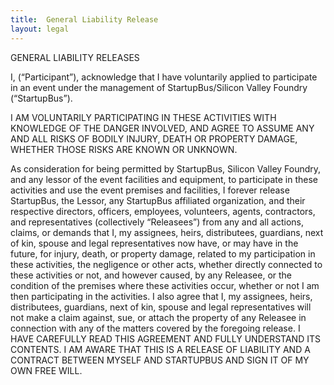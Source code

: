 ```yaml
---
title:  General Liability Release
layout: legal
---
```

GENERAL LIABILITY RELEASES

I, (“Participant”), acknowledge that I have voluntarily applied to participate in an event under the management of StartupBus/Silicon Valley Foundry (“StartupBus”).

I AM VOLUNTARILY PARTICIPATING IN THESE ACTIVITIES WITH KNOWLEDGE OF THE DANGER INVOLVED, AND AGREE TO ASSUME ANY AND ALL RISKS OF BODILY INJURY, DEATH OR PROPERTY DAMAGE, WHETHER THOSE RISKS ARE KNOWN OR UNKNOWN.

As consideration for being permitted by StartupBus, Silicon Valley Foundry, and any lessor of the event facilities and equipment, to participate in these activities and use the event premises and facilities, I forever release StartupBus, the Lessor, any StartupBus affiliated organization, and their respective directors, officers, employees, volunteers, agents, contractors, and representatives (collectively “Releasees”) from any and all actions, claims, or demands that I, my assignees, heirs, distributees, guardians, next of kin, spouse and legal representatives now have, or may have in the future, for injury, death, or property damage, related to my participation in these activities, the negligence or other acts, whether directly connected to these activities or not, and however caused, by any Releasee, or
the condition of the premises where these activities occur, whether or not I am then participating in the activities.
I also agree that I, my assignees, heirs, distributees, guardians, next of kin, spouse and legal representatives will not make a claim against, sue, or attach the property of any Releasee in connection with any of the matters covered by the foregoing release.
I HAVE CAREFULLY READ THIS AGREEMENT AND FULLY UNDERSTAND ITS CONTENTS. I AM AWARE THAT THIS IS A RELEASE OF LIABILITY AND A CONTRACT BETWEEN MYSELF AND STARTUPBUS AND SIGN IT OF MY OWN FREE WILL.

